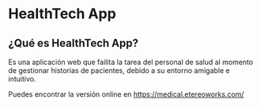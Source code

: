 # HealthTech App

## ¿Qué es HealthTech App?

Es una aplicación web que failita la tarea del personal de salud al momento de gestionar historias de pacientes, debido a su entorno amigable e intuitivo.


Puedes encontrar la versión online en https://medical.etereoworks.com/ 
